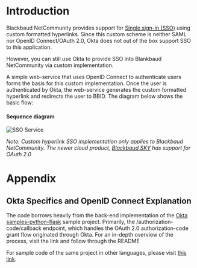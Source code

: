 # Introduction
Blackbaud NetCommunity provides support for [Single sign-in (SSO)](https://www.blackbaud.com/files/support/guides/bbnc/ssore.pdf)
using custom formatted hyperlinks. Since this custom scheme is neither SAML
nor OpenID Connect/OAuth 2.0, Okta does not out of the box support SSO to this application. 

However, you can still use Okta to provide SSO into Blankbaud
NetCommunity via custom implementation. 

A simple web-service that uses OpenID Connect to authenticate users forms the basis
for this custom implementation. Once the user is authenticated by Okta, the web-service
generates the custom formatted hyperlink and redirects the user to BBID. 
The diagram below shows the basic flow:

#### Sequence diagram
![SSO Service](https://user-images.githubusercontent.com/20686224/28726555-80d614f8-7376-11e7-87d7-2e3a770512be.png)


*Note: Custom hyperlink SSO implementation only applies to Blackbaud NetCommunity.
 The newer cloud product,
 [Blackbaud SKY](https://apidocs.sky.blackbaud.com/docs/authorization/) has support
 for OAuth 2.0*

# Appendix
## Okta Specifics and OpenID Connect Explanation
The code borrows heavily from the back-end implementation of the
[Okta samples-python-flask](https://github.com/okta/samples-python-flask)
sample project. Primarily, the /authorization-code/callback endpoint,
which handles the OAuth 2.0 authorization-code grant flow originated through Okta.
For an in-depth overview of the process, visit the link and follow through the README

For sample code of the same project in other languages, please
visit [this link](https://github.com/okta?utf8=%E2%9C%93&q=samples&type=&language=).